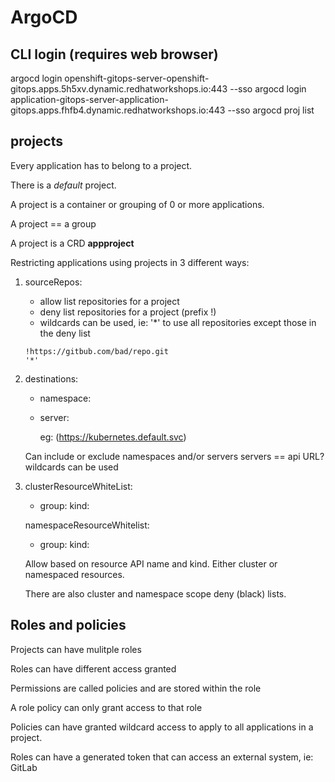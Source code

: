 # ArgoCD

## CLI login (requires web browser)

argocd login openshift-gitops-server-openshift-gitops.apps.5h5xv.dynamic.redhatworkshops.io:443 --sso
argocd login application-gitops-server-application-gitops.apps.fhfb4.dynamic.redhatworkshops.io:443 --sso
argocd proj list

## projects

Every application has to belong to a project.

There is a _default_ project.

A project is a container or grouping of 0 or more applications.

A project == a group

A project is a CRD **appproject**

Restricting applications using projects in 3 different ways:

1. sourceRepos:

    - allow list repositories for a project
    - deny list repositories for a project (prefix !)
    - wildcards can be used, ie: '*' to use all repositories except those in the deny list

    ```
    !https://gitbub.com/bad/repo.git
    '*'
    ```

2. destinations:

    - namespace:
    - server:

        eg: (https://kubernetes.default.svc)

    Can include or exclude namespaces and/or servers
    servers == api URL?
    wildcards can be used

3. clusterResourceWhiteList:

     - group:
       kind:

   namespaceResourceWhitelist:

     - group:
       kind:

    Allow based on resource API name and kind.  Either cluster or namespaced resources.

    There are also cluster and namespace scope deny (black) lists.

## Roles and policies

Projects can have mulitple roles

Roles can have different access granted

Permissions are called policies and are stored within the role

A role policy can only grant access to that role

Policies can have granted wildcard access to apply to all applications in a project.

Roles can have a generated token that can access an external system, ie: GitLab

